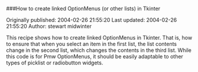 ###How to create linked OptionMenus (or other lists) in Tkinter

Originally published: 2004-02-26 21:55:20
Last updated: 2004-02-26 21:55:20
Author: stewart midwinter

This recipe shows how to create linked OptionMenus in Tkinter. That is, how to ensure that when you select an item in the first list, the list contents change in the second list, which changes the contents in the third list.  While this code is for Pmw OptionMenus, it should be easily adaptable to other types of picklist or radiobutton widgets.